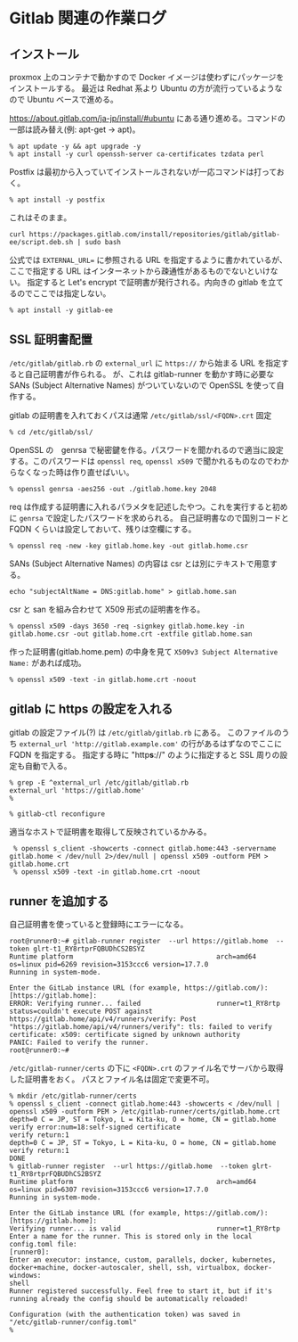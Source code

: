 # Gitlab 関連の作業ログ

## インストール

proxmox 上のコンテナで動かすので Docker イメージは使わずにパッケージをインストールする。
最近は Redhat 系より Ubuntu の方が流行っているようなので Ubuntu ベースで進める。

https://about.gitlab.com/ja-jp/install/#ubuntu にある通り進める。コマンドの一部は読み替え(例: apt-get -> apt)。

```
% apt update -y && apt upgrade -y
% apt install -y curl openssh-server ca-certificates tzdata perl
```

Postfix は最初から入っていてインストールされないが一応コマンドは打っておく。

```
% apt install -y postfix
```

これはそのまま。

```
curl https://packages.gitlab.com/install/repositories/gitlab/gitlab-ee/script.deb.sh | sudo bash
```

公式では `EXTERNAL_URL=` に参照される URL を指定するように書かれているが、ここで指定する URL はインターネットから疎通性があるものでないといけない。
指定すると Let's encrypt で証明書が発行される。内向きの gitlab を立てるのでここでは指定しない。

```
% apt install -y gitlab-ee
```

## SSL 証明書配置

`/etc/gitlab/gitlab.rb` の `external_url` に `https://` から始まる URL を指定すると自己証明書が作られる。
が、これは gitlab-runner を動かす時に必要な SANs (Subject Alternative Names) がついていないので OpenSSL を使って自作する。

gitlab の証明書を入れておくパスは通常 `/etc/gitlab/ssl/<FQDN>.crt` 固定

```
% cd /etc/gitlab/ssl/
```

OpenSSL の　genrsa で秘密鍵を作る。パスワードを聞かれるので適当に設定する。このパスワードは `openssl req`, `openssl x509` で聞かれるものなのでわからなくなった時は作り直せばいい。

```
% openssl genrsa -aes256 -out ./gitlab.home.key 2048
```

req は作成する証明書に入れるパラメタを記述したやつ。これを実行すると初めに `genrsa` で設定したパスワードを求められる。
自己証明書なので国別コードと FQDN くらいは設定しておいて、残りは空欄にする。
```
% openssl req -new -key gitlab.home.key -out gitlab.home.csr
```

SANs (Subject Alternative Names) の内容は csr とは別にテキストで用意する。

```
echo "subjectAltName = DNS:gitlab.home" > gitlab.home.san
```

csr と san を組み合わせて X509 形式の証明書を作る。
```
% openssl x509 -days 3650 -req -signkey gitlab.home.key -in gitlab.home.csr -out gitlab.home.crt -extfile gitlab.home.san
```

作った証明書(gitlab.home.pem) の中身を見て `X509v3 Subject Alternative Name:` があれば成功。

```
% openssl x509 -text -in gitlab.home.crt -noout
```


## gitlab に https の設定を入れる

gitlab の設定ファイル(?) は `/etc/gitlab/gitlab.rb` にある。
このファイルのうち `external_url 'http://gitlab.example.com'` の行があるはずなのでここに FQDN を指定する。
指定する時に "http**s**://" のように指定すると SSL 周りの設定も自動で入る。

```
% grep -E ^external_url /etc/gitlab/gitlab.rb 
external_url 'https://gitlab.home'
%
```

```
% gitlab-ctl reconfigure
```

適当なホストで証明書を取得して反映されているかみる。

```
 % openssl s_client -showcerts -connect gitlab.home:443 -servername gitlab.home < /dev/null 2>/dev/null | openssl x509 -outform PEM > gitlab.home.crt
 % openssl x509 -text -in gitlab.home.crt -noout
```

## runner を追加する

自己証明書を使っていると登録時にエラーになる。

```
root@runner0:~# gitlab-runner register  --url https://gitlab.home  --token glrt-t1_RY8rtprFQBUDhCS2BSYZ
Runtime platform                                    arch=amd64 os=linux pid=6269 revision=3153ccc6 version=17.7.0
Running in system-mode.                            
                                                   
Enter the GitLab instance URL (for example, https://gitlab.com/):
[https://gitlab.home]: 
ERROR: Verifying runner... failed                   runner=t1_RY8rtp status=couldn't execute POST against https://gitlab.home/api/v4/runners/verify: Post "https://gitlab.home/api/v4/runners/verify": tls: failed to verify certificate: x509: certificate signed by unknown authority
PANIC: Failed to verify the runner.                
root@runner0:~# 
```

`/etc/gitlab-runner/certs` の下に `<FQDN>.crt` のファイル名でサーバから取得した証明書をおく。
パスとファイル名は固定で変更不可。

```
% mkdir /etc/gitlab-runner/certs
% openssl s_client -connect gitlab.home:443 -showcerts < /dev/null | openssl x509 -outform PEM > /etc/gitlab-runner/certs/gitlab.home.crt
depth=0 C = JP, ST = Tokyo, L = Kita-ku, O = home, CN = gitlab.home
verify error:num=18:self-signed certificate
verify return:1
depth=0 C = JP, ST = Tokyo, L = Kita-ku, O = home, CN = gitlab.home
verify return:1
DONE
% gitlab-runner register  --url https://gitlab.home  --token glrt-t1_RY8rtprFQBUDhCS2BSYZ
Runtime platform                                    arch=amd64 os=linux pid=6307 revision=3153ccc6 version=17.7.0
Running in system-mode.                            
                                                   
Enter the GitLab instance URL (for example, https://gitlab.com/):
[https://gitlab.home]: 
Verifying runner... is valid                        runner=t1_RY8rtp
Enter a name for the runner. This is stored only in the local config.toml file:
[runner0]: 
Enter an executor: instance, custom, parallels, docker, kubernetes, docker+machine, docker-autoscaler, shell, ssh, virtualbox, docker-windows:
shell
Runner registered successfully. Feel free to start it, but if it's running already the config should be automatically reloaded!
 
Configuration (with the authentication token) was saved in "/etc/gitlab-runner/config.toml" 
% 
```

